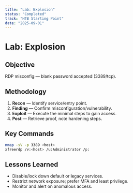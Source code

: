```yaml
---
title: "Lab: Explosion"
status: "Completed"
track: "HTB Starting Point"
date: "2025-09-01"
---
```


# Lab: Explosion

## Objective
RDP misconfig — blank password accepted (3389/tcp).

## Methodology
1. **Recon** — Identify service/entry point.
2. **Finding** — Confirm misconfiguration/vulnerability.
3. **Exploit** — Execute the minimal steps to gain access.
4. **Post** — Retrieve proof, note hardening steps.

## Key Commands
```bash
nmap -sV -p 3389 <host>
xfreerdp /v:<host> /u:Administrator /p:
```

## Lessons Learned
- Disable/lock down default or legacy services.
- Restrict network exposure; prefer MFA and least privilege.
- Monitor and alert on anomalous access.